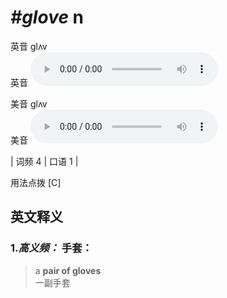 # ***\#glove*** n
英音 ɡlʌv  
英音
<audio src="./media/glove-B.aac" controls="controls"></audio>

美音 ɡlʌv  
美音
<audio src="./media/glove.aac" controls="controls"></audio>



| 词频 4 | 口语 1 |  

用法点拨  [C]

英文释义
---
### 1.*高义频：* **手套：**  

 > a **pair of gloves**  
 > 一副手套    


